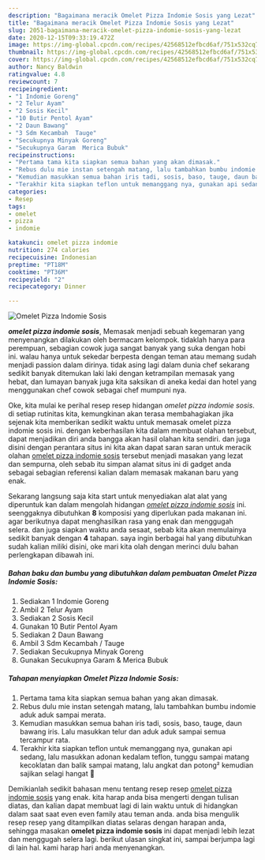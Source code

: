 ```yaml
---
description: "Bagaimana meracik Omelet Pizza Indomie Sosis yang Lezat"
title: "Bagaimana meracik Omelet Pizza Indomie Sosis yang Lezat"
slug: 2051-bagaimana-meracik-omelet-pizza-indomie-sosis-yang-lezat
date: 2020-12-15T09:33:19.472Z
image: https://img-global.cpcdn.com/recipes/42568512efbcd6af/751x532cq70/omelet-pizza-indomie-sosis-foto-resep-utama.jpg
thumbnail: https://img-global.cpcdn.com/recipes/42568512efbcd6af/751x532cq70/omelet-pizza-indomie-sosis-foto-resep-utama.jpg
cover: https://img-global.cpcdn.com/recipes/42568512efbcd6af/751x532cq70/omelet-pizza-indomie-sosis-foto-resep-utama.jpg
author: Nancy Baldwin
ratingvalue: 4.8
reviewcount: 7
recipeingredient:
- "1 Indomie Goreng"
- "2 Telur Ayam"
- "2 Sosis Kecil"
- "10 Butir Pentol Ayam"
- "2 Daun Bawang"
- "3 Sdm Kecambah  Tauge"
- "Secukupnya Minyak Goreng"
- "Secukupnya Garam  Merica Bubuk"
recipeinstructions:
- "Pertama tama kita siapkan semua bahan yang akan dimasak."
- "Rebus dulu mie instan setengah matang, lalu tambahkan bumbu indomie aduk aduk sampai merata."
- "Kemudian masukkan semua bahan iris tadi, sosis, baso, tauge, daun bawang iris. Lalu masukkan telur dan aduk aduk sampai semua tercampur rata."
- "Terakhir kita siapkan teflon untuk memanggang nya, gunakan api sedang, lalu masukkan adonan kedalam teflon, tunggu sampai matang kecoklatan dan balik sampai matang, lalu angkat dan potong² kemudian sajikan selagi hangat 🥰"
categories:
- Resep
tags:
- omelet
- pizza
- indomie

katakunci: omelet pizza indomie 
nutrition: 274 calories
recipecuisine: Indonesian
preptime: "PT18M"
cooktime: "PT36M"
recipeyield: "2"
recipecategory: Dinner

---
```



![Omelet Pizza Indomie Sosis](https://img-global.cpcdn.com/recipes/42568512efbcd6af/751x532cq70/omelet-pizza-indomie-sosis-foto-resep-utama.jpg)

<b><i>omelet pizza indomie sosis</i></b>, Memasak menjadi sebuah kegemaran yang menyenangkan dilakukan oleh bermacam kelompok. tidaklah hanya para perempuan, sebagian cowok juga sangat banyak yang suka dengan hobi ini. walau hanya untuk sekedar berpesta dengan teman atau memang sudah menjadi passion dalam dirinya. tidak asing lagi dalam dunia chef sekarang sedikit banyak ditemukan laki laki dengan ketrampilan memasak yang hebat, dan lumayan banyak juga kita saksikan di aneka kedai dan hotel yang menggunakan chef cowok sebagai chef mumpuni nya.

Oke, kita mulai ke perihal resep resep hidangan <i>omelet pizza indomie sosis</i>. di setiap rutinitas kita, kemungkinan akan terasa membahagiakan jika sejenak kita memberikan sedikit waktu untuk memasak omelet pizza indomie sosis ini. dengan keberhasilan kita dalam membuat olahan tersebut, dapat menjadikan diri anda bangga akan hasil olahan kita sendiri. dan juga disini dengan perantara situs ini kita akan dapat saran saran untuk meracik olahan <u>omelet pizza indomie sosis</u> tersebut menjadi masakan yang lezat dan sempurna, oleh sebab itu simpan alamat situs ini di gadget anda sebagai sebagian referensi kalian dalam memasak makanan baru yang enak.




Sekarang langsung saja kita start untuk menyediakan alat alat yang diperuntuk kan dalam mengolah hidangan <u><i>omelet pizza indomie sosis</i></u> ini. seenggaknya dibutuhkan <b>8</b> komposisi yang diperlukan pada makanan ini. agar berikutnya dapat menghasilkan rasa yang enak dan menggugah selera. dan juga siapkan waktu anda sesaat, sebab kita akan memulainya sedikit banyak dengan <b>4</b> tahapan. saya ingin berbagai hal yang dibutuhkan sudah kalian miliki disini, oke mari kita olah dengan merinci dulu bahan perlengkapan dibawah ini.

<!--inarticleads1-->

##### Bahan baku dan bumbu yang dibutuhkan dalam pembuatan Omelet Pizza Indomie Sosis:

1. Sediakan 1 Indomie Goreng
1. Ambil 2 Telur Ayam
1. Sediakan 2 Sosis Kecil
1. Gunakan 10 Butir Pentol Ayam
1. Sediakan 2 Daun Bawang
1. Ambil 3 Sdm Kecambah / Tauge
1. Sediakan Secukupnya Minyak Goreng
1. Gunakan Secukupnya Garam &amp; Merica Bubuk




<!--inarticleads2-->

##### Tahapan menyiapkan Omelet Pizza Indomie Sosis:

1. Pertama tama kita siapkan semua bahan yang akan dimasak.
1. Rebus dulu mie instan setengah matang, lalu tambahkan bumbu indomie aduk aduk sampai merata.
1. Kemudian masukkan semua bahan iris tadi, sosis, baso, tauge, daun bawang iris. Lalu masukkan telur dan aduk aduk sampai semua tercampur rata.
1. Terakhir kita siapkan teflon untuk memanggang nya, gunakan api sedang, lalu masukkan adonan kedalam teflon, tunggu sampai matang kecoklatan dan balik sampai matang, lalu angkat dan potong² kemudian sajikan selagi hangat 🥰




Demikianlah sedikit bahasan menu tentang resep resep <u>omelet pizza indomie sosis</u> yang enak. kita harap anda bisa mengerti dengan tulisan diatas, dan kalian dapat membuat lagi di lain waktu untuk di hidangkan dalam saat saat even even family atau teman anda. anda bisa mengulik resep resep yang ditampilkan diatas selaras dengan harapan anda, sehingga masakan <b>omelet pizza indomie sosis</b> ini dapat menjadi lebih lezat dan menggugah selera lagi. berikut ulasan singkat ini, sampai berjumpa lagi di lain hal. kami harap hari anda menyenangkan.
